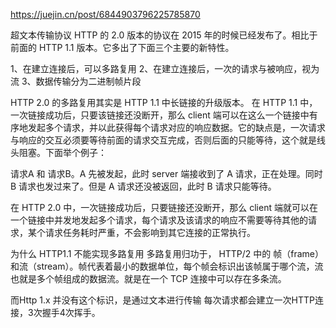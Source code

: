 https://juejin.cn/post/6844903796225785870

超文本传输协议 HTTP 的 2.0 版本的协议在 2015 年的时候已经发布了。相比于前面的 HTTP 1.1 版本。它多出了下面三个主要的新特性。

1、在建立连接后，可以多路复用
2、在建立连接后，一次的请求与被响应，视为流
3、数据传输分为二进制帧片段

HTTP 2.0 的多路复用其实是 HTTP 1.1 中长链接的升级版本。
在 HTTP 1.1 中，一次链接成功后，只要该链接还没断开，那么 client 端可以在这么一个链接中有序地发起多个请求，并以此获得每个请求对应的响应数据。它的缺点是，一次请求与响应的交互必须要等待前面的请求交互完成，否则后面的只能等待，这个就是线头阻塞。下面举个例子：

请求A 和 请求B。A 先被发起，此时 server 端接收到了 A 请求，正在处理。同时 B 请求也发过来了。但是 A 请求还没被返回，此时 B 请求只能等待。

在 HTTP 2.0 中，一次链接成功后，只要链接还没断开，那么 client 端就可以在一个链接中并发地发起多个请求，每个请求及该请求的响应不需要等待其他的请求，某个请求任务耗时严重，不会影响到其它连接的正常执行。

为什么 HTTP1.1 不能实现多路复用
多路复用归功于， HTTP/2 中的 帧（frame）和流（stream）。帧代表着最小的数据单位，每个帧会标识出该帧属于哪个流，流也就是多个帧组成的数据流。就是在一个 TCP 连接中可以存在多条流。

而Http 1.x 并没有这个标识，是通过文本进行传输 每次请求都会建立一次HTTP连接，3次握手4次挥手。

